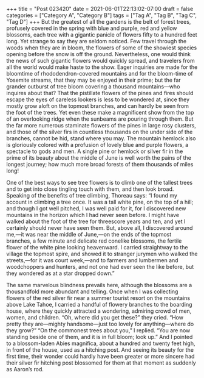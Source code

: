+++
title = "Post 023420"
date = 2021-06-01T22:13:02-07:00
draft = false
categories = ["Category A", "Category B"]
tags = ["Tag A", "Tag B", "Tag C", "Tag D"]
+++
But the greatest of all the gardens is the belt of forest trees, profusely covered in the spring with blue and purple, red and yellow blossoms, each tree with a gigantic panicle of flowers fifty to a hundred feet long. Yet strange to say they are seldom noticed. Few travel through the woods when they are in bloom, the flowers of some of the showiest species opening before the snow is off the ground. Nevertheless, one would think the news of such gigantic flowers would quickly spread, and travelers from all the world would make haste to the show. Eager inquiries are made for the bloomtime of rhododendron-covered mountains and for the bloom-time of Yosemite streams, that they may be enjoyed in their prime; but the far grander outburst of tree bloom covering a thousand mountains—who inquires about that? That the pistillate flowers of the pines and fires should escape the eyes of careless lookers is less to be wondered at, since they mostly grow aloft on the topmost branches, and can hardly be seen from the foot of the trees. Yet even these make a magnificent show from the top of an overlooking ridge when the sunbeams are pouring through them. But the far more numerous staminate flowers of the pines in large rosy clusters, and those of the silver firs in countless thousands on the under side of the branches, cannot be hid, stand where you may. The mountain hemlock also is gloriously colored with a profusion of lovely blue and purple flowers, a spectacle to gods and men. A single pine or hemlock or silver fir in the prime of its beauty about the middle of June is well worth the pains of the longest journey; how much more broad forests of them thousands of miles long!

One of the best ways to see tree flowers is to climb one of the tallest trees and to get into close tingling touch with them, and then look broad. Speaking of the benefits of tree climbing, Thoreau says: “I found my account in climbing a tree once. It was a tall white pine, on the top of a hill; and though I got well pitched, I was well paid for it, for I discovered new mountains in the horizon which I had never seen before. I might have walked about the foot of the tree for threescore years and ten, and yet I certainly should never have seen them. But, above all, I discovered around me,—it was near the middle of June,—on the ends of the topmost branches, a few minute and delicate red conelike blossoms, the fertile flower of the white pine looking heavenward. I carried straightway to the village the topmost spire, and showed it to stranger jurymen who walked the streets,—for it was court week,—and to farmers and lumbermen and woodchoppers and hunters, and not one had ever seen the like before, but they wondered as at a star dropped down.”

The same marvelous blindness prevails here, although the blossoms are a thousandfold more abundant and telling. Once when I was collecting flowers of the red silver fir near a summer tourist resort on the mountains above Lake Tahoe, I carried a handful of flowery branches to the boarding house, where they quickly attracted a wondering, admiring crowd of men, women, and children. “Oh, where did you get these?” they cried. “How pretty they are—mighty handsome—just too lovely for anything—where do they grow?” “On the commonest trees about you,” I replied. “You are now standing beside one of them, and it is in full bloom; look up.” And I pointed to a blossom-laden Abies magnifica, about a hundred and twenty feet high, in front of the house, used as a hitching post. And seeing its beauty for the first time, their wonder could hardly have been greater or more sincere had their silver fir hitching post blossomed for them at that moment as suddenly as Aaron’s rod.
